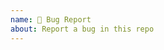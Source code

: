 ```yaml
---
name: 🐞 Bug Report
about: Report a bug in this repo
---
```


<!--
Please consider including the answers below when relevant:

How do you use Sentry:
Sentry SaaS (sentry.io) or self-hosted/on-premise (open-source, which version?)

Which SDK and version?
e.g: JavaScript 5.11.1, .NET 1.2.0
-->
